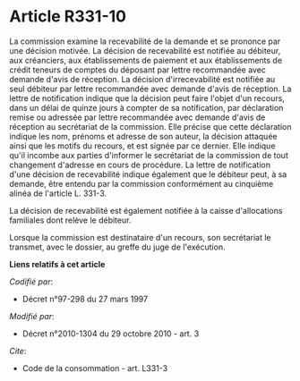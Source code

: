 # Article R331-10

La commission examine la recevabilité de la demande et se prononce par une décision motivée. La décision de recevabilité est
notifiée au débiteur, aux créanciers, aux établissements de paiement et aux établissements de crédit teneurs de comptes du
déposant par lettre recommandée avec demande d'avis de réception. La décision d'irrecevabilité est notifiée au seul débiteur
par lettre recommandée avec demande d'avis de réception. La lettre de notification indique que la décision peut faire l'objet
d'un recours, dans un délai de quinze jours à compter de sa notification, par déclaration remise ou adressée par lettre
recommandée avec demande d'avis de réception au secrétariat de la commission. Elle précise que cette déclaration indique les
nom, prénoms et adresse de son auteur, la décision attaquée ainsi que les motifs du recours, et est signée par ce dernier.
Elle indique qu'il incombe aux parties d'informer le secrétariat de la commission de tout changement d'adresse en cours de
procédure. La lettre de notification d'une décision de recevabilité indique également que le débiteur peut, à sa demande,
être entendu par la commission conformément au cinquième alinéa de l'article L. 331-3. 

La décision de recevabilité est également notifiée à la caisse d'allocations familiales dont relève le débiteur. 

Lorsque la commission est destinataire d'un recours, son secrétariat le transmet, avec le dossier, au greffe du juge de
l'exécution.

**Liens relatifs à cet article**

_Codifié par_:

  - Décret n°97-298 du 27 mars 1997

_Modifié par_:

  - Décret n°2010-1304 du 29 octobre 2010 - art. 3

_Cite_:

  - Code de la consommation - art. L331-3
